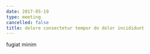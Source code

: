 ```yaml
---
date: 2017-05-19
type: meeting
cancelled: false
title: dolore consectetur tempor do dolor incididunt
---
```

fugiat minim
